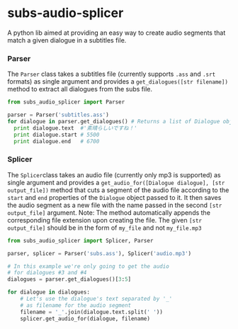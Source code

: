 # subs-audio-splicer
A python lib aimed at providing an easy way to create audio segments that match a given dialogue in a subtitles file. 

### Parser ###
The `Parser` class takes a subtitles file (currently supports `.ass` and `.srt` formats) as single argument and provides a `get_dialogues([str filename])` method to extract all dialogues from the subs file. 
``` python
from subs_audio_splicer import Parser

parser = Parser('subtitles.ass')
for dialogue in parser.get_dialogues() # Returns a list of Dialogue objects
  print dialogue.text  #'素晴らしいですね！'
  print dialogue.start # 5500 
  print dialogue.end   # 6700
```
### Splicer ###
The `Splicer`class takes an audio file (currently only mp3 is supported) as single argument and provides a `get_audio_for([Dialogue dialogue], [str output_file])` method that cuts a segment of the audio file according to the `start` and `end` properties of the `Dialogue` object passed to it. It then saves the audio segment as a new file with the name passed in the second `[str output_file]` argument. 
Note: The method automatically appends the corresponding file extension upon creating the file. The given `[str output_file]` should be in the form of `my_file` and not `my_file.mp3`

``` python
from subs_audio_splicer import Splicer, Parser

parser, splicer = Parser('subs.ass'), Splicer('audio.mp3')

# In this example we're only going to get the audio
# for dialogues #3 and #4
dialogues = parser.get_dialogues()[3:5]

for dialogue in dialogues:
	# Let's use the dialogue's text separated by '_'
	# as filename for the audio segment
	filename = '_'.join(dialogue.text.split(' '))
	splicer.get_audio_for(dialogue, filename)

```
